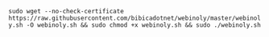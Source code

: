 `sudo wget --no-check-certificate https://raw.githubusercontent.com/bibicadotnet/webinoly/master/webinoly.sh -O webinoly.sh && sudo chmod +x webinoly.sh && sudo ./webinoly.sh`
